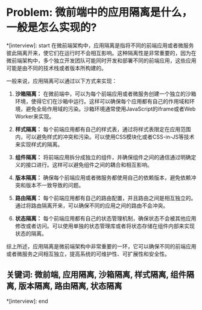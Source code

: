 # Problem: 微前端中的应用隔离是什么，一般是怎么实现的?

*[interview]: start
在微前端架构中，应用隔离是指将不同的前端应用或者微服务彼此隔离开来，使它们在运行时不会相互影响。这种隔离性是非常重要的，因为在微前端架构中，多个独立开发团队可能同时开发和部署不同的前端应用，这些应用可能是由不同的技术栈或者版本所构建的。

一般来说，应用隔离可以通过以下方式来实现：

1. **沙箱隔离：** 在微前端中，可以为每个前端应用或者微服务创建一个独立的沙箱环境，使得它们在沙箱中运行。这样可以确保每个应用都有自己的作用域和环境，避免全局作用域的污染。沙箱环境通常使用JavaScript的iframe或者Web Worker来实现。

2. **样式隔离：** 每个前端应用都有自己的样式表，通过将样式表限定在应用范围内，可以避免样式的冲突和污染。可以使用CSS模块化或者CSS-in-JS等技术来实现样式的隔离。

3. **组件隔离：** 将前端应用拆分成独立的组件，并确保组件之间的通信通过明确定义的接口进行。这样可以避免组件之间的耦合和相互影响。

4. **版本隔离：** 确保每个前端应用或者微服务都使用自己的依赖版本，避免依赖冲突和版本不一致导致的问题。

5. **路由隔离：** 每个前端应用都有自己的路由配置，并且路由之间是相互独立的。通过将路由隔离开来，可以确保不同的应用之间的路由不会冲突。

6. **状态隔离：** 每个前端应用都有自己的状态管理机制，确保状态不会被其他应用修改或者访问。可以使用单独的状态管理库或者将状态存储在组件内部来实现状态的隔离。

综上所述，应用隔离是微前端架构中非常重要的一环，它可以确保不同的前端应用或者微服务之间相互独立，提高系统的可维护性、可扩展性和安全性。

## 关键词: 微前端, 应用隔离, 沙箱隔离, 样式隔离, 组件隔离, 版本隔离, 路由隔离, 状态隔离
*[interview]: end
